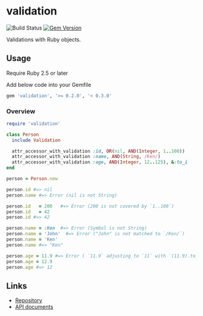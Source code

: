 # validation

![Build Status](https://github.com/kachick/validation/actions/workflows/test_behaviors.yml/badge.svg?branch=main)
[![Gem Version](https://badge.fury.io/rb/validation.png)](http://badge.fury.io/rb/validation)

Validations with Ruby objects.

## Usage

Require Ruby 2.5 or later

Add below code into your Gemfile

```ruby
gem 'validation', '>= 0.2.0', '< 0.3.0'
```

### Overview

```ruby
require 'validation'

class Person
  include Validation

  attr_accessor_with_validation :id, OR(nil, AND(Integer, 1..100))
  attr_accessor_with_validation :name, AND(String, /Ken/)
  attr_accessor_with_validation :age, AND(Integer, 12..125), &:to_i
end

person = Person.new

person.id #=> nil
person.name #=> Error (nil is not String)

person.id   = 200   #=> Error (200 is not covered by `1..100`)
person.id   = 42
person.id #=> 42

person.name = :Ken  #=> Error (Symbol is not String)
person.name = 'John'  #=> Error ("John" is not matched to `/Ken/`)
person.name = 'Ken'
person.name #=> "Ken"

person.age = 11.9 #=> Error ( `11.9` adjusting to `11` with `(11.9).to_i`, but it is not covered by `12..125`)
person.age = 12.9
person.age #=> 12
```

## Links

* [Repository](https://github.com/kachick/validation)
* [API documents](https://kachick.github.io/validation)
